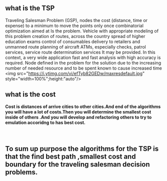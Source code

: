 

## what is the TSP
Traveling Salesman Problem (GSP), nodes
the cost (distance, time or
expense) to a minimum
to move the points only once
combinatorial optimization aimed at
Is the problem.
Vehicle with appropriate modeling of this problem
creation of routes, across the country
spread of higher education exams
control of consumables
delivery to retailers and unmanned
route planning of aircraft
ATMs, especially
checks, patrol services, service
route determination services
It may be provided.
In this context, a very wide application
fast and fast
analysis with high accuracy
is required. Node defined in the problem
for the solution due to the increasing number of
needed resource and to be spent
known to cause increased time
<br>
<img src="https://i.ytimg.com/vi/efTyb82GEDw/maxresdefault.jpg" style="width=100%";height:"auto"/>
## what is the cost
<b>
 Cost is distances of arrive cities to other cities.And end of the algorithms you will have a lot of costs.Then you will determine the smallest cost inside of others .And you will develop and refactoring others to try to emulation accoridng to has best cost. 
 </b>
 <br>
  <br>
   <br>
   
## To sum up purpose the algorithms for the TSP is that the find best path ,smallest cost and boundary for the traveling salesman decision problems.
